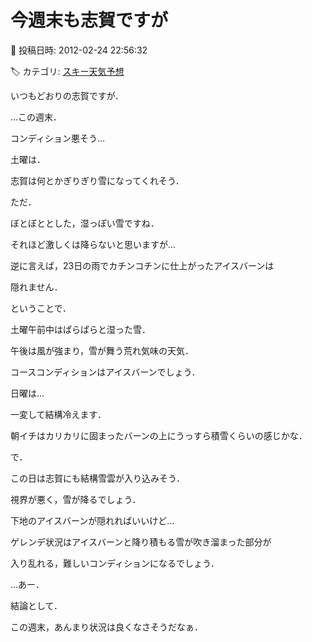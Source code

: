 # 今週末も志賀ですが

📅 投稿日時: 2012-02-24 22:56:32

🏷️ カテゴリ: [スキー天気予想](c6554f5c3c106093b511a8daae23757e8.md)

いつもどおりの志賀ですが．





…この週末．


コンディション悪そう…





土曜は．


志賀は何とかぎりぎり雪になってくれそう．


ただ．


ぼとぼととした，湿っぽい雪ですね．


それほど激しくは降らないと思いますが…


逆に言えば，23日の雨でカチンコチンに仕上がったアイスバーンは


隠れません．





ということで．


土曜午前中はぱらぱらと湿った雪．


午後は風が強まり，雪が舞う荒れ気味の天気．


コースコンディションはアイスバーンでしょう．





日曜は…


一変して結構冷えます．


朝イチはカリカリに固まったバーンの上にうっすら積雪くらいの感じかな．


で．


この日は志賀にも結構雪雲が入り込みそう．


視界が悪く，雪が降るでしょう．


下地のアイスバーンが隠れればいいけど…


ゲレンデ状況はアイスバーンと降り積もる雪が吹き溜まった部分が


入り乱れる，難しいコンディションになるでしょう．





…あー．


結論として．


この週末，あんまり状況は良くなさそうだなぁ．
